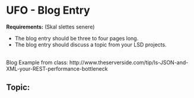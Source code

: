 # UFO - Blog Entry


**Requirements:** (Skal slettes senere)
- The blog entry should be three to four pages long.
- The blog entry should discuss a topic from your LSD projects.
<br>
Blog Example from class: http://www.theserverside.com/tip/Is-JSON-and-XML-your-REST-performance-bottleneck


## Topic:




